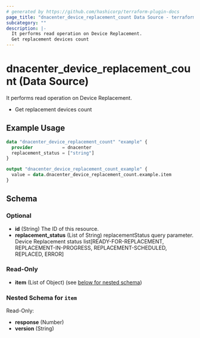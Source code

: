 ```yaml
---
# generated by https://github.com/hashicorp/terraform-plugin-docs
page_title: "dnacenter_device_replacement_count Data Source - terraform-provider-dnacenter"
subcategory: ""
description: |-
  It performs read operation on Device Replacement.
  Get replacement devices count
---
```


# dnacenter_device_replacement_count (Data Source)

It performs read operation on Device Replacement.

- Get replacement devices count

## Example Usage

```terraform
data "dnacenter_device_replacement_count" "example" {
  provider           = dnacenter
  replacement_status = ["string"]
}

output "dnacenter_device_replacement_count_example" {
  value = data.dnacenter_device_replacement_count.example.item
}
```

<!-- schema generated by tfplugindocs -->
## Schema

### Optional

- **id** (String) The ID of this resource.
- **replacement_status** (List of String) replacementStatus query parameter. Device Replacement status list[READY-FOR-REPLACEMENT, REPLACEMENT-IN-PROGRESS, REPLACEMENT-SCHEDULED, REPLACED, ERROR]

### Read-Only

- **item** (List of Object) (see [below for nested schema](#nestedatt--item))

<a id="nestedatt--item"></a>
### Nested Schema for `item`

Read-Only:

- **response** (Number)
- **version** (String)


